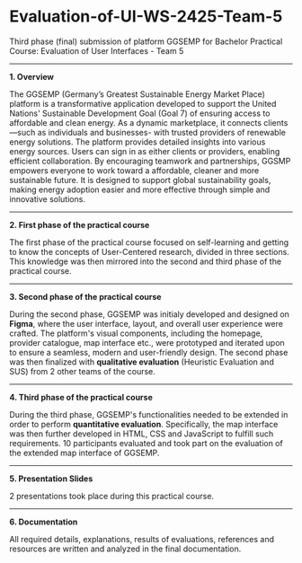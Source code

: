 # Evaluation-of-UI-WS-2425-Team-5

Third phase (final) submission of platform GGSEMP for Bachelor Practical Course: Evaluation of User Interfaces - Team 5

---

**1. Overview**

The GGSEMP (Germany’s Greatest Sustainable Energy Market Place) platform is a transformative application developed to support the United Nations' Sustainable Development Goal (Goal 7) of ensuring access to affordable and clean energy. As a dynamic marketplace, it connects clients—such as individuals and businesses- with trusted providers of renewable energy solutions. The platform provides detailed insights into various energy sources. Users can sign in as either clients or providers, enabling efficient collaboration.
By encouraging teamwork and partnerships, GGSMP empowers everyone to work toward a affordable, cleaner and more sustainable future. It is designed to support global sustainability goals, making energy adoption easier and more effective through simple and innovative solutions.

---

**2. First phase of the practical course**

The first phase of the practical course focused on self-learning and getting to know the concepts of User-Centered research, divided in three sections. This knowledge was then mirrored into the second and third phase of the practical course. 

---

**3. Second phase of the practical course**

During the second phase, GGSEMP was initialy developed and designed on **Figma**, where the user interface, layout, and overall user experience were crafted. The platform's visual components, including the homepage, provider catalogue, map interface etc., were prototyped and iterated upon to ensure a seamless, modern and user-friendly design.
The second phase was then finalized with **qualitative evaluation** (Heuristic Evaluation and SUS) from 2 other teams of the course. 

---

**4. Third phase of the practical course**

During the third phase, GGSEMP's functionalities needed to be extended in order to perform **quantitative evaluation**. Specifically, the map interface was then further developed in HTML, CSS and JavaScript to fulfill such requirements. 10 participants evaluated and took part on the evaluation of the extended map interface of GGSEMP.

---

**5. Presentation Slides**

2 presentations took place during this practical course. 

---

**6. Documentation**

All required details, explanations, results of evaluations, references and resources are written and analyzed in the final documentation.
